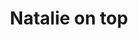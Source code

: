 ---
layout: item
raw_url: https://prdwebappstorage.blob.core.windows.net/kansaspattons/images/gallery-2009-10-18/img58663.jpg
thumb_url: https://prdwebappstorage.blob.core.windows.net/kansaspattons/images/gallery-2009-10-18/thumb_img58663.jpg
index: 4
title: Natalie on top
---